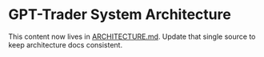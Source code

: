 # GPT-Trader System Architecture

This content now lives in [ARCHITECTURE.md](ARCHITECTURE.md). Update that
single source to keep architecture docs consistent.
